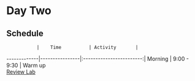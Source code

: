 # Day Two

## Schedule
 	           |	Time          | Activity       |
-------------|----------------|:------------------------:|
Morning	     |   9:00 - 9:30  | Warm up<br>[Review Lab]()
